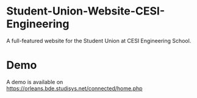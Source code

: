 # Student-Union-Website-CESI-Engineering
A full-featured website for the Student Union at CESI Engineering School.

# Demo

A demo is available on https://orleans.bde.studisys.net/connected/home.php
